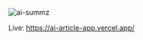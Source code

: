 ![ai-summz](https://github.com/Ackarmen/AI-Articles-Summarize/assets/136793418/072235df-9750-42cc-8125-a4cd38dae777)

Live: https://ai-article-app.vercel.app/
